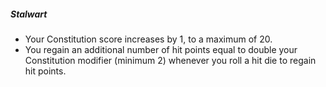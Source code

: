 ##### Stalwart

- Your Constitution score increases by 1, to a maximum of 20.
- You regain an additional number of hit points equal to double your Constitution modifier (minimum 2) whenever you roll a hit die to regain hit points.
